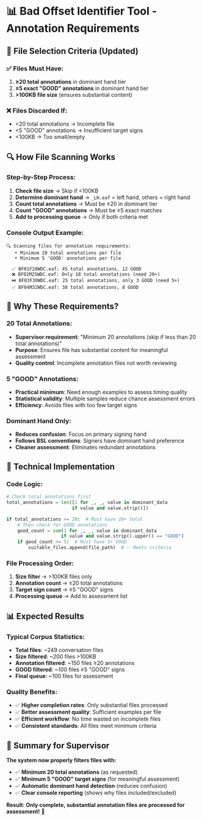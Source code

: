 # 📊 Bad Offset Identifier Tool - Annotation Requirements

## 🎯 **File Selection Criteria (Updated)**

### **✅ Files Must Have:**
1. **≥20 total annotations** in dominant hand tier
2. **≥5 exact "GOOD" annotations** in dominant hand tier
3. **>100KB file size** (ensures substantial content)

### **❌ Files Discarded If:**
- <20 total annotations → Incomplete file
- <5 "GOOD" annotations → Insufficient target signs
- <100KB → Too small/empty

## 🔍 **How File Scanning Works**

### **Step-by-Step Process:**
1. **Check file size** → Skip if <100KB
2. **Determine dominant hand** → `_LH.eaf` = left hand, others = right hand
3. **Count total annotations** → Must be ≥20 in dominant tier
4. **Count "GOOD" annotations** → Must be ≥5 exact matches
5. **Add to processing queue** → Only if both criteria met

### **Console Output Example:**
```
🔍 Scanning files for annotation requirements:
   • Minimum 20 total annotations per file
   • Minimum 5 'GOOD' annotations per file

  ✅ BF01F28WDC.eaf: 45 total annotations, 12 GOOD
  ❌ BF02M25WDC.eaf: Only 18 total annotations (need 20+)
  ⏭️ BF03F30WDC.eaf: 25 total annotations, only 3 GOOD (need 5+)
  ✅ BF04M32WDC.eaf: 38 total annotations, 8 GOOD
```

## 🎯 **Why These Requirements?**

### **20 Total Annotations:**
- **Supervisor requirement**: "Minimum 20 annotations (skip if less than 20 total annotations)"
- **Purpose**: Ensures file has substantial content for meaningful assessment
- **Quality control**: Incomplete annotation files not worth reviewing

### **5 "GOOD" Annotations:**
- **Practical minimum**: Need enough examples to assess timing quality
- **Statistical validity**: Multiple samples reduce chance assessment errors
- **Efficiency**: Avoids files with too few target signs

### **Dominant Hand Only:**
- **Reduces confusion**: Focus on primary signing hand
- **Follows BSL conventions**: Signers have dominant hand preference
- **Cleaner assessment**: Eliminates redundant annotations

## 🔧 **Technical Implementation**

### **Code Logic:**
```python
# Check total annotations first
total_annotations = len([1 for _, _, value in dominant_data
                        if value and value.strip()])

if total_annotations >= 20:  # Must have 20+ total
    # Then check for GOOD annotations
    good_count = sum(1 for _, _, value in dominant_data
                    if value and value.strip().upper() == "GOOD")
    if good_count >= 5:  # Must have 5+ GOOD
        suitable_files.append(file_path)  # ✅ Meets criteria
```

### **File Processing Order:**
1. **Size filter** → >100KB files only
2. **Annotation count** → ≥20 total annotations
3. **Target sign count** → ≥5 "GOOD" signs
4. **Processing queue** → Add to assessment list

## 📊 **Expected Results**

### **Typical Corpus Statistics:**
- **Total files**: ~249 conversation files
- **Size filtered**: ~200 files >100KB
- **Annotation filtered**: ~150 files ≥20 annotations
- **GOOD filtered**: ~100 files ≥5 "GOOD" signs
- **Final queue**: ~100 files for assessment

### **Quality Benefits:**
- ✅ **Higher completion rates**: Only substantial files processed
- ✅ **Better assessment quality**: Sufficient examples per file
- ✅ **Efficient workflow**: No time wasted on incomplete files
- ✅ **Consistent standards**: All files meet minimum criteria

## 🎉 **Summary for Supervisor**

**The system now properly filters files with:**
- ✅ **Minimum 20 total annotations** (as requested)
- ✅ **Minimum 5 "GOOD" target signs** (for meaningful assessment)
- ✅ **Automatic dominant hand detection** (reduces confusion)
- ✅ **Clear console reporting** (shows why files included/excluded)

**Result: Only complete, substantial annotation files are processed for assessment!** 🎯